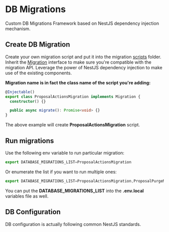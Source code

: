 # DB Migrations

Custom DB Migrations Framework based on NestJS dependency injection mechanism.

## Create DB Migration

Create your own migration script and put it into the migration [scripts](src/scripts) folder. Inherit the [Migration](src/interfaces/migration.interface.ts) interface to make sure you're compatible with the migration API. Leverage the power of NestJS dependency injection to make use of the existing components.

**Migration name is in fact the class name of the script you're adding:**

```typescript
@Injectable()
export class ProposalActionsMigration implements Migration {
  constructor() {}

  public async migrate(): Promise<void> {}
}
```
The above example will create **ProposalActionsMigration** script.

## Run migrations

Use the following env variable to run particular migration:

```javascript
export DATABASE_MIGRATIONS_LIST=ProposalActionsMigration
```

Or enumerate the list if you want to run multiple ones:

```javascript
export DATABASE_MIGRATIONS_LIST=ProposalActionsMigration,ProposalPurgeMigration
```

You can put the **DATABASE_MIGRATIONS_LIST** into the **.env.local** variables file as well.

## DB Configuration

DB configuration is actually following common NestJS standards.
